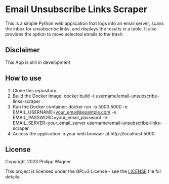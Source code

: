 # Email Unsubscribe Links Scraper

This is a simple Python web application that logs into an email server, scans the inbox for unsubscribe links, and displays the results in a table. It also provides the option to move selected emails to the trash.

## Disclaimer
This App is still in development

## How to use

1. Clone this repository.
2. Build the Docker image:
docker build -t username/email-unsubscribe-links-scraper .
3. Run the Docker container:
docker run -p 5000:5000 -e EMAIL_USERNAME=your_email@example.com -e EMAIL_PASSWORD=your_email_password -e EMAIL_SERVER=your_email_server username/email-unsubscribe-links-scraper
4. Access the application in your web browser at http://localhost:5000.

## License

Copyright 2023 Philipp Wagner

This project is licensed under the GPLv3 License - see the [LICENSE](LICENSE) file for details.
